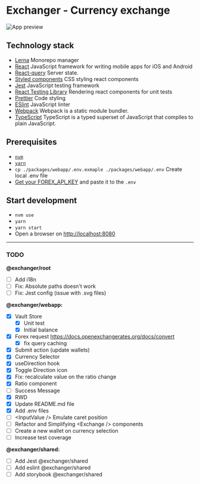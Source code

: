 # Exchanger - Currency exchange

![App preview](./public/app-preview.gif)

## Technology stack

- [Lerna](https://github.com/lerna/lerna) Monorepo manager
- [React](https://reactnative.dev/) JavaScript framework for writing mobile apps for iOS and Android
- [React-query](https://react-query.tanstack.com/) Server state.
- [Styled components](https://styled-components.com/) CSS styling react components
- [Jest](http://jestjs.io/) JavaScript testing framework
- [React Testing Library](https://testing-library.com/docs/react-testing-library/intro) Rendering react components for unit tests
- [Prettier](https://prettier.io) Code styling
- [ESlint](https://eslint.org) JavaScript linter
- [Webpack](https://webpack.js.org/) Webpack is a static module bundler.
- [TypeScript](https://www.typescriptlang.org/) TypeScript is a typed superset of JavaScript that compiles to plain JavaScript.

## Prerequisites

- [`nvm`](https://github.com/creationix/nvm#installation)
- [`yarn`](https://yarnpkg.com/en/docs/install)
- `cp ./packages/webapp/.env.exmaple ./packages/webapp/.env` Create local .env file
- [Get your FOREX_API_KEY](https://polygon.io) and paste it to the `.env`

## Start development

- `nvm use`
- `yarn`
- `yarn start`
- Open a browser on [http://localhost:8080](http://localhost:8080)

---

### TODO

**@exchanger/root**

- [ ] Add i18n
- [ ] Fix: Absolute paths doesn't work
- [ ] Fix: Jest config (issue with .svg files)

**@exchanger/webapp:**

- [x] Vault Store
  - [x] Unit test
  - [x] Initial balance
- [x] Forex request https://docs.openexchangerates.org/docs/convert
  - [x] fix query caching
- [x] Submit action (update wallets)
- [x] Currency Selector
- [x] useDirection hook
- [x] Toggle Direction icon
- [x] Fix: recalculate value on the ratio change
- [x] Ratio component
- [ ] Success Message
- [x] RWD
- [x] Update README.md file
- [x] Add .env files
- [ ] \<InputValue /> Emulate caret position
- [ ] Refactor and Simplifying \<Exchange /> components
- [ ] Create a new wallet on currency selection
- [ ] Increase test coverage

**@exchanger/shared:**

- [ ] Add Jest @exchanger/shared
- [ ] Add eslint @exchanger/shared
- [ ] Add storybook @exchanger/shared
